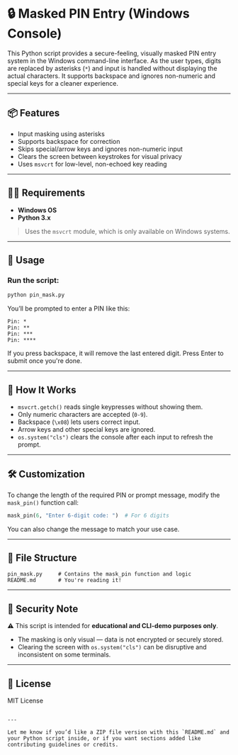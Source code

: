 # 🔒 Masked PIN Entry (Windows Console)

This Python script provides a secure-feeling, visually masked PIN entry system in the Windows command-line interface. As the user types, digits are replaced by asterisks (`*`) and input is handled without displaying the actual characters. It supports backspace and ignores non-numeric and special keys for a cleaner experience.

---

## 📦 Features

- Input masking using asterisks
- Supports backspace for correction
- Skips special/arrow keys and ignores non-numeric input
- Clears the screen between keystrokes for visual privacy
- Uses `msvcrt` for low-level, non-echoed key reading

---

## 🧑‍💻 Requirements

- **Windows OS**  
- **Python 3.x**

> Uses the `msvcrt` module, which is only available on Windows systems.

---

## 🚀 Usage

### Run the script:

```bash
python pin_mask.py
```

You’ll be prompted to enter a PIN like this:

```
Pin: *
Pin: **
Pin: ***
Pin: ****
```

If you press backspace, it will remove the last entered digit. Press Enter to submit once you're done.

---

## 🧠 How It Works

- `msvcrt.getch()` reads single keypresses without showing them.
- Only numeric characters are accepted (`0-9`).
- Backspace (`\x08`) lets users correct input.
- Arrow keys and other special keys are ignored.
- `os.system("cls")` clears the console after each input to refresh the prompt.

---

## 🛠️ Customization

To change the length of the required PIN or prompt message, modify the `mask_pin()` function call:

```python
mask_pin(6, "Enter 6-digit code: ")  # For 6 digits
```

You can also change the message to match your use case.

---

## 📁 File Structure

```
pin_mask.py     # Contains the mask_pin function and logic
README.md       # You're reading it!
```

---

## 🔐 Security Note

⚠️ This script is intended for **educational and CLI-demo purposes only**.

- The masking is only visual — data is not encrypted or securely stored.
- Clearing the screen with `os.system("cls")` can be disruptive and inconsistent on some terminals.

---

## 📜 License

MIT License
```

---

Let me know if you’d like a ZIP file version with this `README.md` and your Python script inside, or if you want sections added like contributing guidelines or credits.